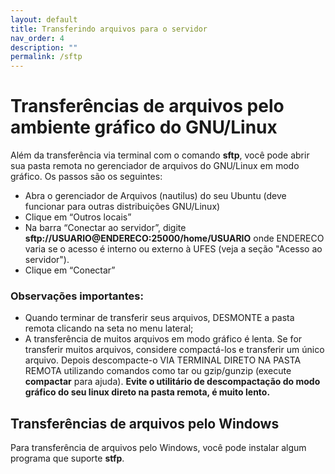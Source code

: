 ```yaml
---
layout: default
title: Transferindo arquivos para o servidor
nav_order: 4
description: ""
permalink: /sftp
---
```


# Transferências de arquivos pelo ambiente gráfico do GNU/Linux

Além da transferência via terminal com o comando **sftp**, você pode abrir sua pasta remota no gerenciador de arquivos do GNU/Linux em modo gráfico. Os passos são os seguintes:

- Abra o gerenciador de Arquivos (nautilus) do seu Ubuntu (deve funcionar para outras distribuições GNU/Linux)
- Clique em “Outros locais”
- Na barra “Conectar ao servidor”, digite **sftp://USUARIO@ENDERECO:25000/home/USUARIO** onde ENDERECO varia se o acesso é interno ou externo à UFES (veja a seção "Acesso ao servidor").
- Clique em “Conectar”

### Observações importantes:

- Quando terminar de transferir seus arquivos, DESMONTE a pasta remota clicando na seta no menu lateral;
- A transferência de muitos arquivos em modo gráfico é lenta. Se for transferir muitos arquivos, considere compactá-los e transferir um único arquivo. Depois descompacte-o VIA TERMINAL DIRETO NA PASTA REMOTA utilizando comandos como tar ou gzip/gunzip (execute **compactar** para ajuda). **Evite o utilitário de descompactação do modo gráfico do seu linux direto na pasta remota, é muito lento.**


## Transferências de arquivos pelo Windows

Para transferência de arquivos pelo Windows, você pode instalar algum programa que suporte **stfp**.